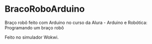 # BracoRoboArduino
Braço robô feito com Arduino no curso da Alura - Arduino e Robótica: Programando um braço robô

Feito no simulador Wokwi.
